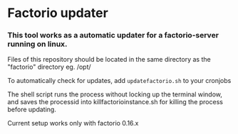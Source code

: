 # Factorio updater

### This tool works as a automatic updater for a factorio-server running on linux.

Files of this repository should be located in the same directory as the "factorio" directory eg. /opt/

To automatically check for updates, add ``updatefactorio.sh`` to your cronjobs

The shell script runs the process without locking up the terminal window, and saves the processid into killfactorioinstance.sh for killing the process before updating.

Current setup works only with factorio 0.16.x
